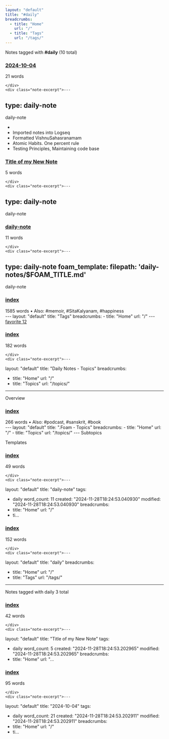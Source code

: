 ```yaml
---
layout: "default"
title: "#daily"
breadcrumbs:
  - title: "Home"
    url: "/"
  - title: "Tags"
    url: "/tags/"
---
```

Notes tagged with **#daily** (10 total)

<div class="note-grid">

<div class="note-card">
    <h3><a href="daily-notes/2024-10-04/">2024-10-04</a></h3>
    <div class="note-meta">
        21 words
        
    </div>
    <div class="note-excerpt">---
type: daily-note
---

daily-note

-
- Imported notes into Logseq
- Formatted VishnuSahasranamam
- Atomic Habits. One percent rule
- Testing Principles, Maintaining code base</div>
</div>

<div class="note-card">
    <h3><a href="daily-notes/title-of-my-new-note/">Title of my New Note</a></h3>
    <div class="note-meta">
        5 words
        
    </div>
    <div class="note-excerpt">---
type: daily-note
---

daily-note</div>
</div>

<div class="note-card">
    <h3><a href="foam/templates/daily-note/">daily-note</a></h3>
    <div class="note-meta">
        11 words
        
    </div>
    <div class="note-excerpt">---
type: daily-note
foam_template:
  filepath: 'daily-notes/$FOAM_TITLE.md'
---

daily-note</div>
</div>

<div class="note-card">
    <h3><a href="docs/tags/index/">index</a></h3>
    <div class="note-meta">
        1585 words
        • Also: #memoir, #SitaKalyanam, #happiness
    </div>
    <div class="note-excerpt">---
layout: "default"
title: "Tags"
breadcrumbs:
  - title: "Home"
    url: "/"
---
<div class="tag-cloud">
<a href="favorite/" class="tag" style="--tag-weight: 1.0">favorite 12</a>
<a href="progra...</div>
</div>

<div class="note-card">
    <h3><a href="docs/topics/daily-notes/index/">index</a></h3>
    <div class="note-meta">
        182 words
        
    </div>
    <div class="note-excerpt">---
layout: "default"
title: "Daily Notes - Topics"
breadcrumbs:
  - title: "Home"
    url: "/"
  - title: "Topics"
    url: "/topics/"
---
 Overview

<div class="note-grid">

<div class="note-card"...</div>
</div>

<div class="note-card">
    <h3><a href="docs/topics/foam/index/">index</a></h3>
    <div class="note-meta">
        266 words
        • Also: #podcast, #sanskrit, #book
    </div>
    <div class="note-excerpt">---
layout: "default"
title: ".Foam - Topics"
breadcrumbs:
  - title: "Home"
    url: "/"
  - title: "Topics"
    url: "/topics/"
---
 Subtopics

 Templates

<div class="note-grid">

<div class="...</div>
</div>

<div class="note-card">
    <h3><a href="docs/foam/templates/daily-note/index/">index</a></h3>
    <div class="note-meta">
        49 words
        
    </div>
    <div class="note-excerpt">---
layout: "default"
title: "daily-note"
tags:
  - daily
word_count: 11
created: "2024-11-28T18:24:53.040930"
modified: "2024-11-28T18:24:53.040930"
breadcrumbs:
  - title: "Home"
    url: "/"
  - ti...</div>
</div>

<div class="note-card">
    <h3><a href="docs/tags/daily/index/">index</a></h3>
    <div class="note-meta">
        152 words
        
    </div>
    <div class="note-excerpt">---
layout: "default"
title: "daily"
breadcrumbs:
  - title: "Home"
    url: "/"
  - title: "Tags"
    url: "/tags/"
---
Notes tagged with daily 3 total

<div class="note-grid">

<div class="n...</div>
</div>

<div class="note-card">
    <h3><a href="docs/daily-notes/title-of-my-new-note/index/">index</a></h3>
    <div class="note-meta">
        42 words
        
    </div>
    <div class="note-excerpt">---
layout: "default"
title: "Title of my New Note"
tags:
  - daily
word_count: 5
created: "2024-11-28T18:24:53.202965"
modified: "2024-11-28T18:24:53.202965"
breadcrumbs:
  - title: "Home"
    url: "...</div>
</div>

<div class="note-card">
    <h3><a href="docs/daily-notes/2024-10-04/index/">index</a></h3>
    <div class="note-meta">
        95 words
        
    </div>
    <div class="note-excerpt">---
layout: "default"
title: "2024-10-04"
tags:
  - daily
word_count: 21
created: "2024-11-28T18:24:53.202911"
modified: "2024-11-28T18:24:53.202911"
breadcrumbs:
  - title: "Home"
    url: "/"
  - ti...</div>
</div>
</div>